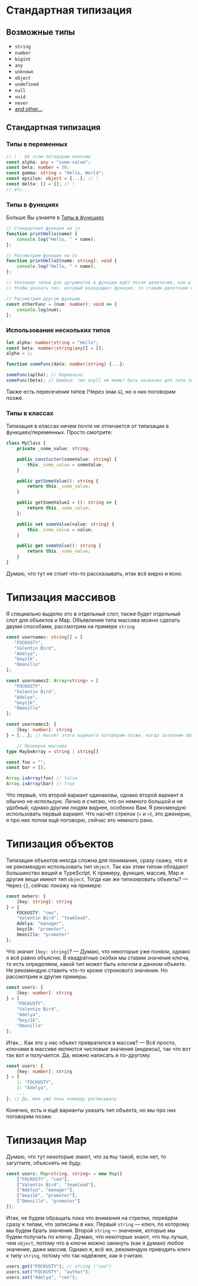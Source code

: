 # Стандартная типизация

## Возможные типы

- `string`
- `number`
- `bigint`
- `any`
- `unknown`
- `object`
- `undefined`
- `null`
- `void`
- `never`
- [and other...](https://www.typescriptlang.org/docs/handbook/2/basic-types.html)
## Стандартная типизация
### Типы в переменных

```ts
// ! - Об этом поговорим попозже
const alpha: any = "some-value";
const beta: number = 50;
const gamma: string = "Hello, World";
const epsilon: object = {...}; // !
const delta: [] = []; // !
// etc...
```
### Типы в функциях

Больше Вы узнаете в [Типы в функциях](./types-in-functions.md)
```ts
// Стандартная функция на js
function printHello(name) {
	console.log("Hello, " + name);
};

// Рассмотрим функции на ts
function printHello2(name: string): void {
	console.log("Hello, " + name);
};

// Указание типов для аргументов в функции идёт после двоеточия, как в переменных.
// Чтобы указать тип, который возвращает функция, то ставим двоеточие после круглых скобок.

// Рассмотрим другую функцию
const otherFunc = (num: number): void => {
	console.log(num);
};
```
### Использование нескольких типов

```ts
let alpha: number|string = "Hello";
const beta: number|string|any[] = [];
alpha = 1;

function someFunc(data: number|string) {...};

someFunc(aplha); // Нормально
someFunc(beta); // Ошибка: тип any[] не может быть назначен для типа number; тип any[] не может быть назначен для типа string
```
Также есть пересечения типов (Через знак `&`), но о них поговорим позже.
### Типы в классах

Типизация в классах ничем почти не отличается от типизации в функциях/переменных. Просто смотрите:
```ts
class MyClass {
	private _some_value: string;

	public constuctor(someValue: string) {
		this._some_value = someValue;
	}

	public getSomeValue(): string {
		return this._some_value;
	}

	public getSomeValue2 = (): string => {
		return this._some_value;
	};

	public set someValue(value: string) {
		this._some_value = value;
	}

	public get someValue(): string {
		return this._some_value;
	}
}
```
Думаю, что тут не стоит что-то рассказывать, итак всё видно и ясно.
# Типизация массивов

Я специально выделю это в отдельный слот, также будет отдельный слот для объектов и Map.
Объявления типа массива можно сделать двумя способами, рассмотрим на примере `string`
```ts
const usernames: string[] = [
   "FOCKUSTY",
   "Valentin Bird",
   "Adelya",
   "beyz1k",
   "Omonillo"
];

const usernames2: Array<string> = [
   "FOCKUSTY",
   "Valentin Bird",
   "Adelya",
   "beyz1k",
   "Omonillo"
];

const usernames3: {
	[key: number]: string
} = [...]; // Насчёт этого варианта поговорим позже, когда затроним объекты
```
```ts
	// Проверка массива
type MaybeArray = string | string[]

const foo = "";
const bar = [];

Array.isArray(foo) // false
Array.isArray(bar) // true
```
Что первый, что второй вариант одинаковы, однако второй вариант я обычно не использую. Лично я считаю, что он немного большой и не удобный, однако другим людям виднее, особенно Вам. Я рекомендую использовать первый вариант.
Что насчёт стрелок (`<` и `>`), это дженерик, я про них потом ещё поговорю, сейчас это немного рано.
# Типизация объектов

Типизация объектов иногда сложна для понимания, сразу скажу, что я не рекомендую использовать тип `object`. Так как этим типом обладают большинство вещей в TypeScript. К примеру, функция, массив, Map и другие вещи имеют тип `object`.
Тогда как же типизировать объекты? — Через `{}`, сейчас покажу на примере:
```ts
const mebers: {
	[key: string]: string
} = {
	FOCKUSTY: "ceo",
	"Valentin Bird": "teamlead",
	Adelya: "manager",
	beyz1k: "promoter",
	Omonillo: "promoter"
};
```
Что значит `[key: string]`? — Думаю, что некоторые уже поняли, однако я всё равно объясню. В квадратные скобки мы ставим значения ключа, то есть определяем, какой тип может быть ключом в данном объекте. Не рекомендую ставить что-то кроме строкового значения. Но рассмотрим и другие примеры.
```ts
const users: {
	[key: number]: string
} = [
	"FOCKUSTY",
	"Valentin Bird",
	"Adelya",
	"beyz1k",
	"Omonillo"
];
```
Итак... Как это у нас объект превратился в массив? — Всё просто, ключами в массиве являются числовые значения (индексы), так что вот так вот и получается. Да, можно написать и по-другому:
```ts
const users: {
	[key: number]: string
} = {
	1: "FOCKUSTY",
	2: "Adelya",
	...
}; // Да, мне уже лень команду расписывать
```
Конечно, есть и ещё варианты указать тип объекта, но мы про них поговорим позже.
# Типизация Map

Думаю, что тут некоторые знают, что за `Map` такой, если нет, то загуглите, объяснять не буду.
```ts
const users: Map<string, string> = new Map([
	["FOCKUSTY", "ceo"],
	["Valentin Bird", "teamlead"],
	["Adelya", "manager"],
	["beyz1k", "promoter"],
	["Omonillo", "promoter"]
]);
```
Итак, не будем обращать пока что внимания на стрелки, перейдём сразу к типам, что записаны в них.
Первый `string` — ключ, по которому мы будем брать значения.
Второй `string` — значение, которые мы будем получать по ключу.
Думаю, что некоторые знают, что `Map` лучше, чем `object`, потому что в ключи можно закинуть (как я думаю) любое значение, даже массив. Однако я, всё же, рекомендую приводить ключ к типу `string`, потому что так надёжнее, как я считаю.
```ts
users.get("FOCKUSTY"); // string ("ceo")
users.set("FOCKUSTY", "author");
users.set("Adelya", "ceo");
```
